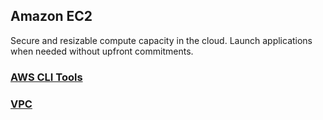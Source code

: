 ## Amazon EC2

Secure and resizable compute capacity in the cloud. Launch applications when needed without upfront commitments.

### [AWS CLI Tools](CLI_Tools/cli_tools.md)
### [VPC](VPC/index.md)
